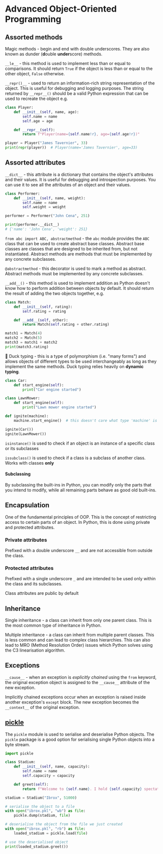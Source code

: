 # Advanced Object-Oriented Programming

## Assorted methods
Magic methods - begin and end with double underscores. They are also known as dunder (**d**ouble **under**score) methods.

`__le__` - this method is used to implement less than or equal to comparisons. It should return `True` if the object is less than or equal to the other object, `False` otherwise.

`__repr()__` - used to return an information-rich string representation of the object. This is useful for debugging and logging purposes. The string returned by `__repr__()` should be a valid Python expression that can be used to recreate the object e.g.
```python
class Player:
    def __init__(self, name, age):
        self.name = name
        self.age = age

    def __repr__(self):
        return f"Player(name={self.name!r}, age={self.age!r})"

player = Player("James Tavernier", 33)
print(repr(player))  # Player(name='James Tavernier', age=33)
```
## Assorted attributes
`__dict__` - this attribute is a dictionary that contains the object's attributes and their values. It is useful for debugging and introspection purposes. You can use it to see all the attributes of an object and their values.
```python
class Performer:
    def __init__(self, name, weight):
        self.name = name
        self.weight = weight

performer = Performer("John Cena", 251)

print(performer.__dict__)
# {'name': 'John Cena', 'weight': 251}
```
`from abc import ABC, abstractmethod` - the `abc` module provides the `ABC` class that can be used to create abstract base classes. Abstract base classes are classes that are designed to be inherited from, but not instantiated. Abstract methods are methods that must be implemented by any concrete subclasses.

`@abstractmethod` - this decorator is used to mark a method as abstract. Abstract methods must be implemented by any concrete subclasses.

`__add__()` - this method is used to implement addition as Python doesn't know how to perform addition between objects by default. It should return the result of adding the two objects together, e.g.
```python
class Match:
    def __init__(self, rating):
        self.rating = rating

    def __add__(self, other):
        return Match(self.rating + other.rating)

match1 = Match(4)
match2 = Match(5)
match3 = match1 + match2
print(match3.rating)
```

:duck: Duck typing - this is a type of polymorphism (i.e. "many forms") and allows objects of different types to be used interchangeably as long as they implement the same methods. Duck typing relies heavily on **dynamic typing**.
```python
class Car:
    def start_engine(self):
        print("Car engine started")

class LawnMower:
    def start_engine(self):
        print("Lawn mower engine started")

def ignite(machine):
    machine.start_engine()  # this doesn't care what type 'machine' is

ignite(Car())
ignite(LawnMower())
```

`isinstance()` is used to check if an object is an instance of a specific class or its subclasses

`issubclass()` is used to check if a class is a subclass of another class. Works with classes **only**

#### Subclassing
By subclassing the built-ins in Python, you can modify only the parts that you intend to modify, while all remaining parts behave as good old built-ins.

## Encapsulation
One of the fundamental principles of OOP. This is the concept of restricting access to certain parts of an object. In Python, this is done using private and protected attributes. 
### Private attributes 
Prefixed with a double underscore `__` and are not accessible from outside the class. 
### Protected attributes 
Prefixed with a single underscore `_` and are intended to be used only within the class and its subclasses.

Class attributes are public by default

## Inheritance
Single inheritance - a class can inherit from only one parent class. This is the most common type of inheritance in Python.

Multiple inheritance - a class can inherit from multiple parent classes. This is less common and can lead to complex class hierarchies. This can also lead to MRO (Method Resolution Order) issues which Python solves using the C3 linearisation algorithm.

## Exceptions
`__cause__` - when an exception is _explicitly chained_ using the `from` keyword, the original exception object is assigned to the `__cause__` attribute of the new exception.

Implicitly chained exceptions occur when an exception is raised inside another exception's `except` block. The new exception becomes the `__context__` of the original exception.

## [pickle](https://docs.python.org/3/library/pickle.html)
The `pickle` module is used to serialise and deserialise Python objects. The `pickle` package is a good option for serialising single Python objects into a byte stream.
```python
import pickle

class Stadium:
    def __init__(self, name, capacity):
        self.name = name
        self.capacity = capacity

    def greet(self):
        return f"Welcome to {self.name}. I hold {self.capacity} spectators."

stadium = Stadium("Ibrox", 51000)

# serialise the object to a file
with open("ibrox.pkl", "wb") as file:
    pickle.dump(stadium, file)

# deserialise the object from the file we just created 
with open("ibrox.pkl", "rb") as file:
    loaded_stadium = pickle.load(file)

# use the deserialised object
print(loaded_stadium.greet())
```